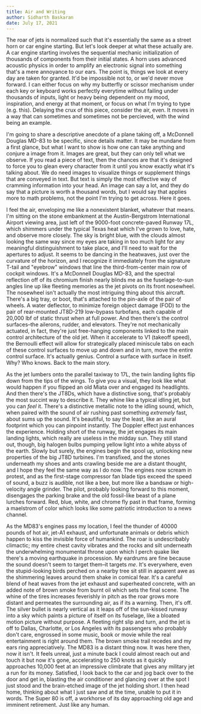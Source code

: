 ```yaml
---
title: Air and Writing
author: Sidharth Baskaran
date: July 17, 2021
---
```


The roar of jets is normalized such that it's essentially the same as a street horn or car engine starting. But let's look deeper at what these actually are. A car engine starting involves the sequential mechanic initialization of thousands of components from their initial states. A horn uses advanced acoustic physics in order to amplify an electronic signal into something that's a mere annoyance to our ears. The point is, things we look at every day are taken for granted. It'd be impossible not to, or we'd never move forward. I can either focus on why my butterfly or scissor mechanism under each key or keyboard works perfectly everytime without failing under thousands of inputs, light or heavy being dependent on my mood, inspiration, and energy at that moment, or focus on what I'm trying to type (e.g. this). Delaying the crux of this piece, consider the air, even. It moves in a way that can sometimes and sometimes not be percieved, with the wind being an example. 

I'm going to share a descriptive anecdote of a plane taking off, a McDonnell Douglas MD-83 to be specific, since details matter. It may be mundane from a first glance, but what I want to show is how one can take anything and conjure a image from it. Images are great, but they can only tell what we observe. If you read a piece of text, then the chances are that it's designed to force you to glean every character from it until you know exactly what it's talking about. We do need images to visualize things or supplement things that are conveyed in text. But text is simply the most effective way of cramming information into your head. An image can say a lot, and they do say that a picture is worth a thousand words, but I would say that applies more to math problems, not the point I'm trying to get across. Here it goes.

I feel the air, enveloping me like a nonexistent blanket, whatever that means. I'm sitting on the stone embankment at the Austin-Bergstrom International Airport viewing area, just left of the 9000-foot concrete-paved Runway 17L, which shimmers under the typical Texas heat which I've grown to love, hate, and observe more closely. The sky is bright blue, with the clouds almost looking the same way since my eyes are taking in too much light for any meaningful distinguishment to take place, and I'll need to wait for the apertures to adjust. It seems to be dancing in the heatwaves, just over the curvature of the horizon, and I recognize it immediately from the signature T-tail and "eyebrow" windows that line the third-from-center main row of cockpit windows. It's a McDonnell Douglas MD-83, and the spectral reflection off of its chromium finish nearly blinds me as the fuselage-to-sun angles line up like fleeting memories as the jet pivots on its front nosewheel. The nosewheel isn't actually the most intriguing thing about this aircraft. There's a big tray, or boot, that's attached to the pin-axle of the pair of wheels. A water deflector, to minimize foreign object damage (FOD) to the pair of rear-mounted JT8D-219 low-bypass turbofans, each capable of 20,000 lbf of static thrust when at full power. And then there's the control surfaces–the ailerons, rudder, and elevators. They're not mechanically actuated, in fact, they're just free-hanging components linked to the main control architecture of the old jet. When it accelerate to V1 (takeoff speed), the Bernoulli effect will allow for strategically placed miniscule tabs on each of these control surfaces to move up and down and in turn, move the entire control surface. It's actually genius. Control a surface with surface in itself. Why? Who knows. Back to the main story. 

As the jet lumbers onto the parallel taxiway to 17L, the twin landing lights flip down from the tips of the wings. To give you a visual, they look like what would happen if you flipped an old Miata over and engaged its headlights. And then there's the JT8Ds, which have a distinctive song, that's probably the most succint way to describe it. They whine like a typical idling jet, but you can *feel* it. There's a distinctive metallic note to the idling sound, which, when paired with the sound of air rushing past something *extremely* fast, about sums up the sound. It's beautiful, to say the least, like an aural footprint which you can pinpoint instantly. The Doppler effect just enhances the experience. Holding short of the runway, the jet engages its main landing lights, which really are useless in the midday sun. They still stand out, though, big halogen bulbs pumping yellow light into a white abyss of the earth. Slowly but surely, the engines begin the spool up, unlocking new properties of the big JT8D turbines. I'm transfixed, and the stones underneath my shoes and ants crawling beside me are a distant thought, and I hope they feel the same way as I do now. The engines now scream in protest, and as the first-stage compressor fan blade tips exceed the speed of sound, a buzz is audible, not like a bee, but more like a bandsaw or high-velocity angle grinder. The pilot, probably looking forward to this moment, disengages the parking brake and the old fossil-like beast of a plane lurches forward. Red, blue, white, and chrome fly past in that frame, forming a maelstrom of color which looks like some patriotic introduction to a news channel. 

As the MD83's engines pass my location, I feel the thunder of 40000 pounds of hot air, jet-A1 exhaust, and unfortunate animals or debris which happen to kiss the invisible force of humankind. The roar is undescribably climactic; my entire chest cavity vibrates and the rocks and silt underneath the underwhelming monumental throne upon which I perch quake like there's a moving earthquake in procession. My eardrums are fine because the sound doesn't seem to target them–it targets *me*. It's everywhere, even the stupid-looking birds perched on a nearby tree sit still in apparent awe as the shimmering leaves around them shake in comical fear. It's a careful blend of heat waves from the jet exhaust and superheated concrete, with an added note of brown smoke from burnt oil which sets the final scene. The whine of the tires increases feverishly in pitch as the roar grows more distant and permeates the surrounding air, as if its a warning. Then, it's off. The silver bullet is nearly vertical as it leaps off of the sun-kissed runway into a sky which paints a picture of itself on its fuselage, like a bloated motion picture without purpose. A fleeting right slip and turn, and the jet is off to Dallas, Charlotte, or Los Angeles with its passengers who probably don't care, engrossed in some music, book or movie while the real entertainment is right around them. The brown smoke trail recedes and my ears ring appreciatively. The MD83 is a distant thing now. It was here then, now it isn't. It feels unreal, just a minute back I could almost reach out and touch it but now it's gone, accelerating to 250 knots as it quickly approaches 10,000 feet at an impressive climbrate that gives any military jet a run for its money. Satisfied, I look back to the car and jog back over to the door and get in, blasting the air conditioner and glancing over at the spot I just stood and the brain-etched image of the jet holding short. I then head home, thinking about what I just saw and at the time, unable to put it in words. The Super 80 is off, a workhorse of its day approaching old age and imminent retirement. Just like any human.